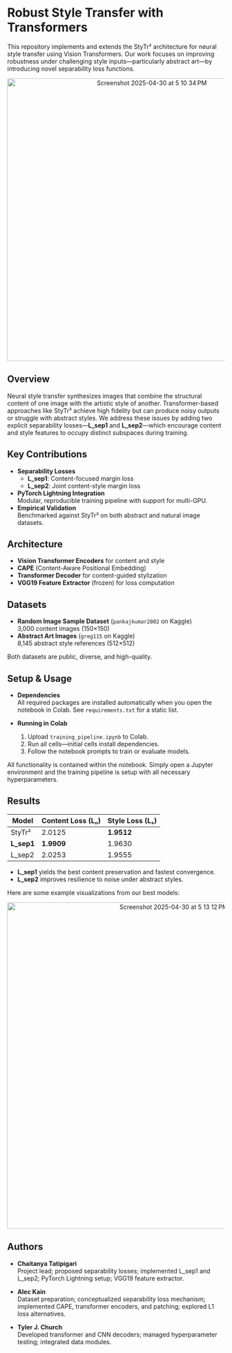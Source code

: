 # Robust Style Transfer with Transformers

This repository implements and extends the StyTr² architecture for neural style transfer using Vision Transformers. Our work focuses on improving robustness under challenging style inputs—particularly abstract art—by introducing novel separability loss functions.

<p align="center">
  <img width="654" alt="Screenshot 2025-04-30 at 5 10 34 PM" src="https://github.com/user-attachments/assets/b6951fa6-ad13-4ee3-99e6-888367ecea3f" />
</p>

## Overview

Neural style transfer synthesizes images that combine the structural content of one image with the artistic style of another. Transformer-based approaches like StyTr² achieve high fidelity but can produce noisy outputs or struggle with abstract styles. We address these issues by adding two explicit separability losses—**L_sep1** and **L_sep2**—which encourage content and style features to occupy distinct subspaces during training.

## Key Contributions

- **Separability Losses**  
  - **L_sep1**: Content-focused margin loss  
  - **L_sep2**: Joint content-style margin loss  
- **PyTorch Lightning Integration**  
  Modular, reproducible training pipeline with support for multi-GPU.  
- **Empirical Validation**  
  Benchmarked against StyTr² on both abstract and natural image datasets.

## Architecture

- **Vision Transformer Encoders** for content and style  
- **CAPE** (Content-Aware Positional Embedding)  
- **Transformer Decoder** for content-guided stylization  
- **VGG19 Feature Extractor** (frozen) for loss computation

## Datasets

- **Random Image Sample Dataset** (`pankajkumar2002` on Kaggle)  
  3,000 content images (150×150)  
- **Abstract Art Images** (`greg115` on Kaggle)  
  8,145 abstract style references (512×512)  

Both datasets are public, diverse, and high-quality.

## Setup & Usage

- **Dependencies**  
  All required packages are installed automatically when you open the notebook in Colab. See `requirements.txt` for a static list.

- **Running in Colab**  
  1. Upload `training_pipeline.ipynb` to Colab.
  2. Run all cells—initial cells install dependencies.
  3. Follow the notebook prompts to train or evaluate models.

All functionality is contained within the notebook. Simply open a Jupyter environment and the training pipeline is setup with all necessary hyperparameters.

## Results

| Model           | Content Loss (Lₙ) | Style Loss (Lₛ) |
|-----------------|-------------------|-----------------|
| StyTr²          | 2.0125            | **1.9512**      |
| **L_sep1**      | **1.9909**        | 1.9630          |
| L_sep2          | 2.0253            | 1.9555          |

- **L_sep1** yields the best content preservation and fastest convergence.  
- **L_sep2** improves resilience to noise under abstract styles.

Here are some example visualizations from our best models:

<p align="center">
  <img width="755" alt="Screenshot 2025-04-30 at 5 13 12 PM" src="https://github.com/user-attachments/assets/ef625eda-2024-4b6f-8a93-b83e9bf068e8" />
</p>

## Authors

- **Chaitanya Tatipigari**  
  Project lead; proposed separability losses; implemented L_sep1 and L_sep2; PyTorch Lightning setup; VGG19 feature extractor.

- **Alec Kain**  
  Dataset preparation; conceptualized separability loss mechanism; implemented CAPE, transformer encoders, and patching; explored L1 loss alternatives.

- **Tyler J. Church**  
  Developed transformer and CNN decoders; managed hyperparameter testing; integrated data modules.
